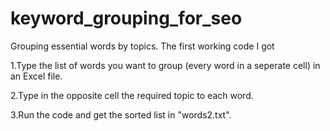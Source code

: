 # keyword_grouping_for_seo
Grouping essential words by topics. 
The first working code I got


1.Type the list of words you want to group (every word in a seperate cell) in an Excel file. 

2.Type in the opposite cell the required topic to each word.

3.Run the code and get the sorted list in "words2.txt".
